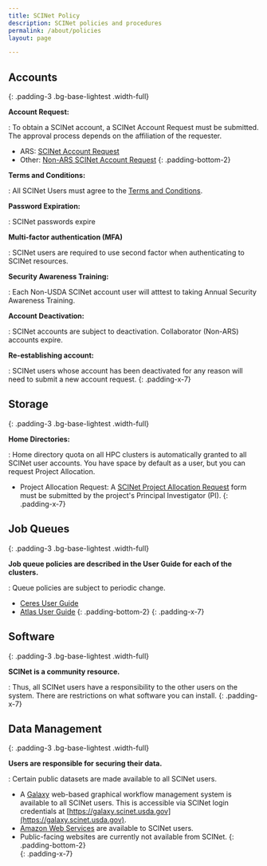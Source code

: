 ```yaml
---
title: SCINet Policy
description: SCINet policies and procedures
permalink: /about/policies
layout: page

---
```


## Accounts 
{: .padding-3  .bg-base-lightest .width-full}

**Account Request:**  

:  To obtain a SCINet account, a SCINet Account Request must be submitted.  The approval process depends on the affiliation of the requester. 

   * ARS: [SCINet Account Request](/about/signup#ars-employees)
   * Other: [Non-ARS SCINet Account Request](/about/signup#non-ars-employees)
   {: .padding-bottom-2}

**Terms and Conditions:**  

:  All SCINet Users must agree to the [Terms and Conditions](https://e.arsnet.usda.gov/sites/OCIO/scinet/accounts/SitePages/Terms-and-Conditions.aspx).

**Password Expiration:**  

:  SCINet passwords expire

**Multi-factor authentication (MFA)**  

:  SCINet users are required to use second factor when authenticating to SCINet resources.

**Security Awareness Training:**  

:  Each Non-USDA SCINet account user will atttest to taking Annual Security Awareness Training.

**Account Deactivation:**  

:  SCINet accounts are subject to deactivation.  Collaborator (Non-ARS) accounts expire.

**Re-establishing account:**  

:  SCINet users whose account has been deactivated for any reason will need to submit a new account request.
{: .padding-x-7}


## Storage
{: .padding-3  .bg-base-lightest .width-full}

**Home Directories:**  

:  Home directory quota on all HPC clusters is automatically granted to all SCINet user accounts.  You have space by default as a user, but you can request Project Allocation.

   * Project Allocation Request: A [SCINet Project Allocation Request](/support/request-storage#to-request-a-quota-increase-for-an-existing-scinet-project-allocation) form must be submitted by the project's Principal Investigator (PI).
{: .padding-x-7}

## Job Queues 
{: .padding-3  .bg-base-lightest .width-full}

**Job queue policies are described in the User Guide for each of the clusters.**

:  Queue policies are subject to periodic change.

   *  [Ceres User Guide](/guide/ceres/#partitions-or-queues)
   *  [Atlas User Guide](https://www.hpc.msstate.edu/computing/atlas/)
   {: .padding-bottom-2}
{: .padding-x-7}


## Software 
{: .padding-3  .bg-base-lightest .width-full}

**SCINet is a community resource.** 

:  Thus, all SCINet users have a responsibility to the other users on the system. There are restrictions on what software you can install.
{: .padding-x-7}

## Data Management
{: .padding-3  .bg-base-lightest .width-full}

**Users are responsible for securing their data.**

:  Certain public datasets are made available to all SCINet users.

   *  A [Galaxy](https://galaxyproject.org/) web-based graphical workflow management system is available to all SCINet users. This is accessible via SCINet login credentials at [https://galaxy.scinet.usda.gov](https://galaxy.scinet.usda.gov).
   *  [Amazon Web Services](https://aws.amazon.com/) are available to SCINet users.
   *  Public-facing websites are currently not available from SCINet.
   {: .padding-bottom-2}  
{: .padding-x-7}
